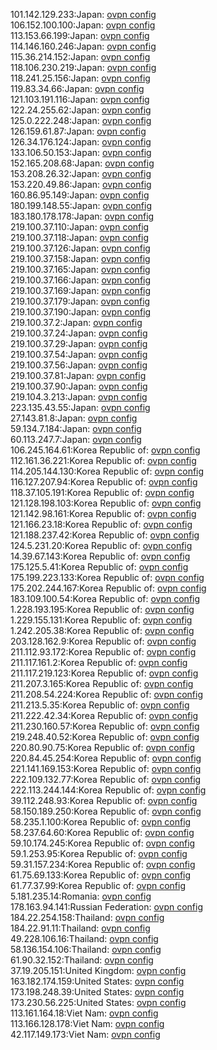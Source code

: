 101.142.129.233:Japan: [ovpn config](vpn/101_142_129_233.ovpn)  
106.152.100.100:Japan: [ovpn config](vpn/106_152_100_100.ovpn)  
113.153.66.199:Japan: [ovpn config](vpn/113_153_66_199.ovpn)  
114.146.160.246:Japan: [ovpn config](vpn/114_146_160_246.ovpn)  
115.36.214.152:Japan: [ovpn config](vpn/115_36_214_152.ovpn)  
118.106.230.219:Japan: [ovpn config](vpn/118_106_230_219.ovpn)  
118.241.25.156:Japan: [ovpn config](vpn/118_241_25_156.ovpn)  
119.83.34.66:Japan: [ovpn config](vpn/119_83_34_66.ovpn)  
121.103.191.116:Japan: [ovpn config](vpn/121_103_191_116.ovpn)  
122.24.255.62:Japan: [ovpn config](vpn/122_24_255_62.ovpn)  
125.0.222.248:Japan: [ovpn config](vpn/125_0_222_248.ovpn)  
126.159.61.87:Japan: [ovpn config](vpn/126_159_61_87.ovpn)  
126.34.176.124:Japan: [ovpn config](vpn/126_34_176_124.ovpn)  
133.106.50.153:Japan: [ovpn config](vpn/133_106_50_153.ovpn)  
152.165.208.68:Japan: [ovpn config](vpn/152_165_208_68.ovpn)  
153.208.26.32:Japan: [ovpn config](vpn/153_208_26_32.ovpn)  
153.220.49.86:Japan: [ovpn config](vpn/153_220_49_86.ovpn)  
160.86.95.149:Japan: [ovpn config](vpn/160_86_95_149.ovpn)  
180.199.148.55:Japan: [ovpn config](vpn/180_199_148_55.ovpn)  
183.180.178.178:Japan: [ovpn config](vpn/183_180_178_178.ovpn)  
219.100.37.110:Japan: [ovpn config](vpn/219_100_37_110.ovpn)  
219.100.37.118:Japan: [ovpn config](vpn/219_100_37_118.ovpn)  
219.100.37.126:Japan: [ovpn config](vpn/219_100_37_126.ovpn)  
219.100.37.158:Japan: [ovpn config](vpn/219_100_37_158.ovpn)  
219.100.37.165:Japan: [ovpn config](vpn/219_100_37_165.ovpn)  
219.100.37.166:Japan: [ovpn config](vpn/219_100_37_166.ovpn)  
219.100.37.169:Japan: [ovpn config](vpn/219_100_37_169.ovpn)  
219.100.37.179:Japan: [ovpn config](vpn/219_100_37_179.ovpn)  
219.100.37.190:Japan: [ovpn config](vpn/219_100_37_190.ovpn)  
219.100.37.2:Japan: [ovpn config](vpn/219_100_37_2.ovpn)  
219.100.37.24:Japan: [ovpn config](vpn/219_100_37_24.ovpn)  
219.100.37.29:Japan: [ovpn config](vpn/219_100_37_29.ovpn)  
219.100.37.54:Japan: [ovpn config](vpn/219_100_37_54.ovpn)  
219.100.37.56:Japan: [ovpn config](vpn/219_100_37_56.ovpn)  
219.100.37.81:Japan: [ovpn config](vpn/219_100_37_81.ovpn)  
219.100.37.90:Japan: [ovpn config](vpn/219_100_37_90.ovpn)  
219.104.3.213:Japan: [ovpn config](vpn/219_104_3_213.ovpn)  
223.135.43.55:Japan: [ovpn config](vpn/223_135_43_55.ovpn)  
27.143.81.8:Japan: [ovpn config](vpn/27_143_81_8.ovpn)  
59.134.7.184:Japan: [ovpn config](vpn/59_134_7_184.ovpn)  
60.113.247.7:Japan: [ovpn config](vpn/60_113_247_7.ovpn)  
106.245.164.61:Korea Republic of: [ovpn config](vpn/106_245_164_61.ovpn)  
112.161.36.221:Korea Republic of: [ovpn config](vpn/112_161_36_221.ovpn)  
114.205.144.130:Korea Republic of: [ovpn config](vpn/114_205_144_130.ovpn)  
116.127.207.94:Korea Republic of: [ovpn config](vpn/116_127_207_94.ovpn)  
118.37.105.191:Korea Republic of: [ovpn config](vpn/118_37_105_191.ovpn)  
121.128.198.103:Korea Republic of: [ovpn config](vpn/121_128_198_103.ovpn)  
121.142.98.161:Korea Republic of: [ovpn config](vpn/121_142_98_161.ovpn)  
121.166.23.18:Korea Republic of: [ovpn config](vpn/121_166_23_18.ovpn)  
121.188.237.42:Korea Republic of: [ovpn config](vpn/121_188_237_42.ovpn)  
124.5.231.20:Korea Republic of: [ovpn config](vpn/124_5_231_20.ovpn)  
14.39.67.143:Korea Republic of: [ovpn config](vpn/14_39_67_143.ovpn)  
175.125.5.41:Korea Republic of: [ovpn config](vpn/175_125_5_41.ovpn)  
175.199.223.133:Korea Republic of: [ovpn config](vpn/175_199_223_133.ovpn)  
175.202.244.167:Korea Republic of: [ovpn config](vpn/175_202_244_167.ovpn)  
183.109.100.54:Korea Republic of: [ovpn config](vpn/183_109_100_54.ovpn)  
1.228.193.195:Korea Republic of: [ovpn config](vpn/1_228_193_195.ovpn)  
1.229.155.131:Korea Republic of: [ovpn config](vpn/1_229_155_131.ovpn)  
1.242.205.38:Korea Republic of: [ovpn config](vpn/1_242_205_38.ovpn)  
203.128.162.9:Korea Republic of: [ovpn config](vpn/203_128_162_9.ovpn)  
211.112.93.172:Korea Republic of: [ovpn config](vpn/211_112_93_172.ovpn)  
211.117.161.2:Korea Republic of: [ovpn config](vpn/211_117_161_2.ovpn)  
211.117.219.123:Korea Republic of: [ovpn config](vpn/211_117_219_123.ovpn)  
211.207.3.165:Korea Republic of: [ovpn config](vpn/211_207_3_165.ovpn)  
211.208.54.224:Korea Republic of: [ovpn config](vpn/211_208_54_224.ovpn)  
211.213.5.35:Korea Republic of: [ovpn config](vpn/211_213_5_35.ovpn)  
211.222.42.34:Korea Republic of: [ovpn config](vpn/211_222_42_34.ovpn)  
211.230.160.57:Korea Republic of: [ovpn config](vpn/211_230_160_57.ovpn)  
219.248.40.52:Korea Republic of: [ovpn config](vpn/219_248_40_52.ovpn)  
220.80.90.75:Korea Republic of: [ovpn config](vpn/220_80_90_75.ovpn)  
220.84.45.254:Korea Republic of: [ovpn config](vpn/220_84_45_254.ovpn)  
221.141.169.153:Korea Republic of: [ovpn config](vpn/221_141_169_153.ovpn)  
222.109.132.77:Korea Republic of: [ovpn config](vpn/222_109_132_77.ovpn)  
222.113.244.144:Korea Republic of: [ovpn config](vpn/222_113_244_144.ovpn)  
39.112.248.93:Korea Republic of: [ovpn config](vpn/39_112_248_93.ovpn)  
58.150.189.250:Korea Republic of: [ovpn config](vpn/58_150_189_250.ovpn)  
58.235.1.100:Korea Republic of: [ovpn config](vpn/58_235_1_100.ovpn)  
58.237.64.60:Korea Republic of: [ovpn config](vpn/58_237_64_60.ovpn)  
59.10.174.245:Korea Republic of: [ovpn config](vpn/59_10_174_245.ovpn)  
59.1.253.95:Korea Republic of: [ovpn config](vpn/59_1_253_95.ovpn)  
59.31.157.234:Korea Republic of: [ovpn config](vpn/59_31_157_234.ovpn)  
61.75.69.133:Korea Republic of: [ovpn config](vpn/61_75_69_133.ovpn)  
61.77.37.99:Korea Republic of: [ovpn config](vpn/61_77_37_99.ovpn)  
5.181.235.14:Romania: [ovpn config](vpn/5_181_235_14.ovpn)  
178.163.94.141:Russian Federation: [ovpn config](vpn/178_163_94_141.ovpn)  
184.22.254.158:Thailand: [ovpn config](vpn/184_22_254_158.ovpn)  
184.22.91.11:Thailand: [ovpn config](vpn/184_22_91_11.ovpn)  
49.228.106.16:Thailand: [ovpn config](vpn/49_228_106_16.ovpn)  
58.136.154.106:Thailand: [ovpn config](vpn/58_136_154_106.ovpn)  
61.90.32.152:Thailand: [ovpn config](vpn/61_90_32_152.ovpn)  
37.19.205.151:United Kingdom: [ovpn config](vpn/37_19_205_151.ovpn)  
163.182.174.159:United States: [ovpn config](vpn/163_182_174_159.ovpn)  
173.198.248.39:United States: [ovpn config](vpn/173_198_248_39.ovpn)  
173.230.56.225:United States: [ovpn config](vpn/173_230_56_225.ovpn)  
113.161.164.18:Viet Nam: [ovpn config](vpn/113_161_164_18.ovpn)  
113.166.128.178:Viet Nam: [ovpn config](vpn/113_166_128_178.ovpn)  
42.117.149.173:Viet Nam: [ovpn config](vpn/42_117_149_173.ovpn)  
